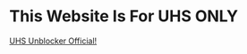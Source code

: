 # This Website Is For UHS ONLY
[UHS Unblocker Official!](https://supreme-space-chainsaw-v6rjj6v4jgxj26q4j-3003.app.github.dev/)
